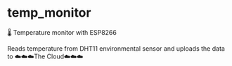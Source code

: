 # temp_monitor
🌡 Temperature monitor with ESP8266 

Reads temperature from DHT11 environmental sensor and uploads the data to ☁️☁️☁️The Cloud☁️☁️☁️
